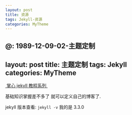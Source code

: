 ```yaml
---
layout: post
title: 资源
tags: Jekyll-资源
categories: MyTheme
---
```


@: 1989-12-09-02-主题定制
---
layout: post
title:  主题定制
tags: Jekyll
categories: MyTheme
---

[ 掌心 jekyll 教程系列 ][1]


基础知识掌握差不多了 就可以定义自己的博客了.

jekyll 版本查看: `jekyll -v` 我的是 3.3.0 








































































































































[1]:	http://www.zhanxin.info/jekyll/2013-08-07-jekyll-custom-blog.html